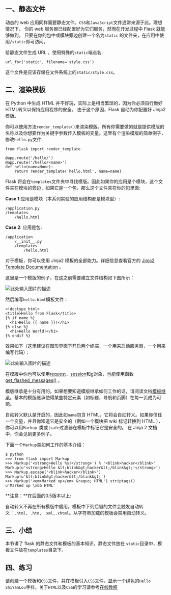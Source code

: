 ## 一、静态文件

动态的 web 应用同样需要静态文件。`CSS`和`JavaScript`文件通常来源于此。理想情况下， 你的 web 服务器已经配置好为它们服务，然而在开发过程中 Flask 就能够做到。 只要在你的包中或模块旁边创建一个名为`static` 的文件夹，在应用中使用`/static`即可访问。

给静态文件生成 URL ，使用特殊的`static`端点名:
```
url_for('static', filename='style.css')
```

这个文件是应该存储在文件系统上的`static/style.css`。

## 二、渲染模板

在 Python 中生成 HTML 并不好玩，实际上是相当繁琐的，因为你必须自行做好HTML转义以保持应用程序的安全。 由于这个原因，Flask 自动为你配置好 Jinja2 模版。

你可以使用方法`render_template()`来渲染模版。所有你需要做的就是提供模版的名称以及你想要作为关键字参数传入模板的变量。这里有个渲染模版的简单例子， 修改`hello.py`文件:
```
from flask import render_template

@app.route('/hello/')
@app.route('/hello/<name>')
def hello(name=None):
    return render_template('hello.html', name=name)
```

Flask 将会在`templates`文件夹中寻找模版。因此如果你的应用是个模块，这个文件夹在模块的旁边，如果它是一个包，那么这个文件夹在你的包里面:

**Case 1**:应用是模块（本系列实验的应用结构都是模块型）:
```
/application.py
/templates
    /hello.html
```

**Case 2**: 应用是包:
```
/application
    /__init__.py
    /templates
        /hello.html
```

对于模板，你可以使用 Jinja2 模板的全部能力。详细信息查看官方的 [Jinja2 Template Documentation](http://jinja.pocoo.org/2/documentation/templates) 。

这里是一个模版的例子，在这之前需要建立文件结构如下图所示：

![此处输入图片的描述](https://dn-anything-about-doc.qbox.me/document-uid73259labid261timestamp1442025366740.png/wm)

然后编写`hello.html`模板文件：
```
<!doctype html>
<title>Hello from Flask</title>
{% if name %}
  <h1>Hello {{ name }}!</h1>
{% else %}
  <h1>Hello World!</h1>
{% endif %}
```

效果如下（这里建议在图形界面下开启两个终端，一个用来启动服务器，一个用来编写代码）：

![此处输入图片的描述](https://dn-anything-about-doc.qbox.me/document-uid73259labid261timestamp1442026631539.png/wm)

在模版中你也可以使用[request](http://www.pythondoc.com/flask/api.html#flask.request)，[session](http://www.pythondoc.com/flask/api.html#flask.session)和[g](http://www.pythondoc.com/flask/api.html#flask.g)对象，也能使用函数[get_flashed_messages()](http://www.pythondoc.com/flask/api.html#flask.get_flashed_messages) 。

模版继承是十分有用的。如果想要知道模版继承如何工作的话，请阅读文档[模板继承](http://www.pythondoc.com/flask/patterns/templateinheritance.html#template-inheritance)。基本的模版继承使得某些特定元素（如标题，导航和页脚）在每一页成为可能。

自动转义默认是开启的，因此如`name`包含 HTML，它将会自动转义。如果你信任一个变量，并且你知道它是安全的（例如一个模块把 wiki 标记转换到 HTML ），你可以用`Markup `类或`|safe`过滤器在模板中标记它是安全的。 在 Jinja 2 文档中，你会见到更多例子。

下面一个`Markup`类如何工作的基本介绍：
```
$ python
>>> from flask import Markup
>>> Markup('<strong>Hello %s!</strong>') % '<blink>hacker</blink>'
Markup(u'<strong>Hello &lt;blink&gt;hacker&lt;/blink&gt;!</strong>')
>>> Markup.escape('<blink>hacker</blink>')
Markup(u'&lt;blink&gt;hacker&lt;/blink&gt;')
>>> Markup('<em>Marked up</em> &raquo; HTML').striptags()
u'Marked up \xbb HTML'
```

**注意：**在后面的0.5版本以上:

自动转义不再在所有模版中启用。模板中下列后缀的文件会触发自动转义：`.html, .htm, .xml,.xhtml`。从字符串加载的模板会禁用自动转义。

## 三、小结

本节讲了 flask 的静态文件和模板的基本知识，静态文件放在 `static`目录中，模板文件放在`templates`目录下。

## 四、练习

请创建一个模板和`CSS`文件，并在模板引入`CSS`文件，显示一个绿色的`Hello ShiYanLou`字样。关于`HTML`以及`CSS`的学习请参考[在线教程](http://www.w3school.com.cn/html/html_css.asp)